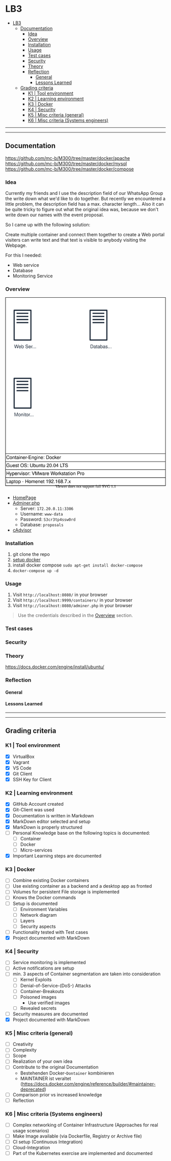 # LB3
- [LB3](#lb3)
  - [Documentation](#documentation)
    - [Idea](#idea)
    - [Overview](#overview)
    - [Installation](#installation)
    - [Usage](#usage)
    - [Test cases](#test-cases)
    - [Security](#security)
    - [Theory](#theory)
    - [Reflection](#reflection)
      - [General](#general)
      - [Lessons Learned](#lessons-learned)
  - [Grading criteria](#grading-criteria)
    - [K1 | Tool environment](#k1--tool-environment)
    - [K2 | Learning environment](#k2--learning-environment)
    - [K3 | Docker](#k3--docker)
    - [K4 | Security](#k4--security)
    - [K5 | Misc criteria (general)](#k5--misc-criteria-general)
    - [K6 | Misc criteria (Systems engineers)](#k6--misc-criteria-systems-engineers)

---
---

## Documentation
https://github.com/mc-b/M300/tree/master/docker/apache
https://github.com/mc-b/M300/tree/master/docker/mysql
https://github.com/mc-b/M300/tree/master/docker/compose

### Idea
Currently my friends and I use the description field of our WhatsApp Group the write down what we'd like to do together.
But recently we encountered a little problem, the description field has a max. character length...
Also it can be quite tricky to figure out what the original idea was, because we don't write down our names with the event proposal.

So I came up with the following solution:

Create multiple container and connect them together to create a Web portal visiters can write text and that text is visible to anybody visiting the Webpage.

For this I needed:
- Web service
- Database
- Monitoring Service

### Overview
![A Web-, Database- and IAM-Server](/LB3/assets/architecture_diagram.svg)

- [HomePage](http://localhost:8080/)
- [Adminer.php](http://localhost:8080/adminer.php)
  - Server: `172.20.0.11:3306`
  - Username: `www-data`
  - Password: `S3cr3tp4ssw0rd`
  - Database: `proposals`
- [cAdvisor](http://localhost:9999/)

### Installation
1. git clone the repo
2. [setup docker](https://docs.docker.com/engine/install/)
3. install docker compose `sudo apt-get install docker-compose`
4. `docker-compose up -d`

### Usage
1. Visit `http://localhost:8080/` in your browser
2. Visit `http://localhost:9999/containers/` in your browser
3. Visit `http://localhost:8080/adminer.php` in your browser
> Use the credentials described in the [Overview](#overview) section.

### Test cases


### Security


### Theory
https://docs.docker.com/engine/install/ubuntu/  

### Reflection
#### General


#### Lessons Learned


---
---

## Grading criteria
### K1 | Tool environment
- [x] VirtualBox
- [x] Vagrant
- [x] VS Code
- [x] Git Client
- [X] SSH Key for Client
### K2 | Learning environment
- [x] GitHub Account created
- [x] Git-Client was used
- [x] Documentation is written in Markdown
- [x] MarkDown editor selected and setup
- [x] MarkDown is properly structured
- [ ] Personal Knowledge base on the following topics is documented:
  - [ ] Container
  - [ ] Docker
  - [ ] Micro-services
- [x] Important Learning steps are documented
### K3 | Docker
- [ ] Combine existing Docker containers
- [ ] Use existing container as a backend and a desktop app as fronted
- [ ] Volumes for persistent File storage is implemented
- [ ] Knows the Docker commands
- [ ] Setup is documented
  - [ ] Environment Variables
  - [ ] Network diagram
  - [ ] Layers
  - [ ] Security aspects
- [ ] Functionality tested with Test cases
- [X] Project documented with MarkDown
### K4 | Security
- [ ] Service monitoring is implemented
- [ ] Active notifications are setup
- [ ] min. 3 aspects of Container segmentation are taken into consideration
  - [ ] Kernel Exploits
  - [ ] Denial-of-Service-(DoS-) Attacks
  - [ ] Container-Breakouts
  - [ ] Poisoned images
    - Use verified images
  - [ ] Revealed secrets
- [ ] Security measures are documented
- [X] Project documented with MarkDown
### K5 | Misc criteria (general)
- [ ] Creativity
- [ ] Complexity
- [ ] Scope
- [ ] Realization of your own idea
- [ ] Contribute to the original Documentation
  - Bestehenden Docker-`Dontainer` kombinieren
  - MAINTAINER ist veraltet (https://docs.docker.com/engine/reference/builder/#maintainer-deprecated)
- [ ] Comparison prior vs increased knowledge
- [ ] Reflection
### K6 | Misc criteria (Systems engineers)
- [ ] Complex networking of Container Infrastructure (Approaches for real usage scenarios)
- [ ] Make Image available (via Dockerfile, Registry or Archive file)
- [ ] CI setup (Continuous Integration)
- [ ] Cloud-Integration
- [ ] Part of the Kubernetes exercise are implemented and documented
